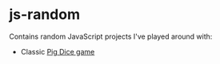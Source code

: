 # js-random

Contains random JavaScript projects I've played around with:
* Classic [Pig Dice game](https://en.wikipedia.org/wiki/Pig_(dice_game))
